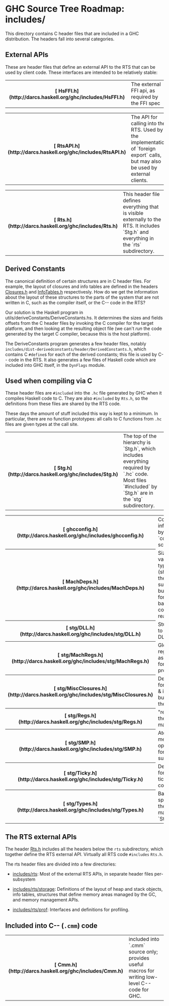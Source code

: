 


# GHC Source Tree Roadmap: includes/



This directory contains C header files that are included in a GHC
distribution.  The headers fall into several categories.


## External APIs



These are header files that define an external API to the RTS that can
be used by client code.  These interfaces are intended to be
relatively stable:


<table><tr><th>[ HsFFI.h](http://darcs.haskell.org/ghc/includes/HsFFI.h)</th>
<td>
The external FFI api, as required by the FFI spec
</td></tr></table>


<table><tr><th>[ RtsAPI.h](http://darcs.haskell.org/ghc/includes/RtsAPI.h)</th>
<td>
The API for calling into the RTS.  Used by the implementation
of `foreign export` calls, but may also be used by external
clients.
</td></tr></table>


<table><tr><th>[ Rts.h](http://darcs.haskell.org/ghc/includes/Rts.h)</th>
<td>
This header file defines everything that is visible
externally to the RTS.  It includes `Stg.h` and everything
in the `rts` subdirectory.
</td></tr></table>


## Derived Constants



The canonical definition of certain structures are in C header files.
For example, the layout of closures and info tables are defined in the
headers [
Closures.h](http://darcs.haskell.org/ghc/includes/rts/storage/Closures.h) and
[
InfoTables.h](http://darcs.haskell.org/ghc/includes/rts/storage/InfoTables.h) respectivesly.  How do we get the information about the
layout of these structures to the parts of the system that are not
written in C, such as the compiler itself, or the C-- code in the RTS?



Our solution is the Haskell program in utils/deriveConstants/DeriveConstants.hs.
It determines the sizes and fields offsets from the C header files by invoking the C compiler for the target platform, and then looking at the resulting object file (we can't *run* the code generated by the target C compiler, because this is the host platform).



The DeriveConstants program generates a few header files, notably `includes/dist-derivedconstants/header/DerivedConstants.h`, which contains C `#define`s for each of the derived constants; this file is used by C-- code in the RTS.  It also generates a few files of Haskell code which are included into GHC itself, in the `DynFlags` module.


## Used when compiling via C



These header files are `#included` into the `.hc` file
generated by GHC when it compiles Haskell code to C.  They are also
`#included` by `Rts.h`, so the definitions from these files are shared
by the RTS code.



These days the amount of stuff included this way is kept to a minimum.
In particular, there are no function prototypes: all calls to C
functions from `.hc` files are given types at the call site.


<table><tr><th>[ Stg.h](http://darcs.haskell.org/ghc/includes/Stg.h)</th>
<td>
The top of the hierarchy is `Stg.h`, which includes everything
required by `.hc` code.  Most files `#included` by `Stg.h` are in the
`stg` subdirectory.
</td></tr></table>


<table><tr><th>[
ghcconfig.h](http://darcs.haskell.org/ghc/includes/ghcconfig.h)</th>
<td>
Configuration info derived by the `configure` script.
</td></tr>
<tr><th>[ MachDeps.h](http://darcs.haskell.org/ghc/includes/MachDeps.h)</th>
<td>
Sizes of various basic types (should be in the `stg` subdirectory,
but left here for backwards-compatibility reasons).
</td></tr>
<tr><th>[ stg/DLL.h](http://darcs.haskell.org/ghc/includes/stg/DLL.h)</th>
<td>
Stuff related to Windows DLLs.
</td></tr>
<tr><th>[
stg/MachRegs.h](http://darcs.haskell.org/ghc/includes/stg/MachRegs.h)</th>
<td>
Global register assignments for this processor.
</td></tr>
<tr><th>[
stg/MiscClosures.h](http://darcs.haskell.org/ghc/includes/stg/MiscClosures.h)</th>
<td>
Declarations for closures & info tables built-in to the RTS
</td></tr>
<tr><th>[ stg/Regs.h](http://darcs.haskell.org/ghc/includes/stg/Regs.h)</th>
<td>
"registers" in the virtual machine.
</td></tr>
<tr><th>[ stg/SMP.h](http://darcs.haskell.org/ghc/includes/stg/SMP.h)</th>
<td>
Atomic memory operations for SMP support
</td></tr>
<tr><th>[ stg/Ticky.h](http://darcs.haskell.org/ghc/includes/stg/Ticky.h)</th>
<td>
Declarations for ticky-ticky counters
</td></tr>
<tr><th>[ stg/Types.h](http://darcs.haskell.org/ghc/includes/stg/Types.h)</th>
<td>
Basic types specific to the virtual machine (eg. `StgWord`).
</td></tr></table>


## The RTS external APIs



The header [ Rts.h](http://darcs.haskell.org/ghc/includes/Rts.h)
includes all the headers below the `rts` subdirectory, which together
define the RTS external API.  Virtually all RTS code `#includes`
`Rts.h`.



The rts header files are divided into a few directories:


- [ includes/rts](http://darcs.haskell.org/ghc/includes/rts): Most of
  the external RTS APIs, in separate header files per-subsystem

- [
  includes/rts/storage](http://darcs.haskell.org/ghc/includes/rts/storage): Definitions of the layout of heap and stack
  objects, info tables, structures that define memory areas managed
  by the GC, and memory management APIs.

- [ includes/rts/prof](http://darcs.haskell.org/ghc/includes/rts/prof):
  Interfaces and definitions for profiling.

## Included into C-- (`.cmm`) code


<table><tr><th>[ Cmm.h](http://darcs.haskell.org/ghc/includes/Cmm.h)</th>
<td>
included into `.cmm` source only; provides useful macros for writing
low-level C-- code for GHC.
</td></tr></table>


